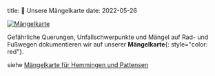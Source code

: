 title: 🚧 Unsere Mängelkarte
date: 2022-05-26

[![Mängelkarte]({static}/images/MaengelKarte.png)](https://adfc-hemmingen-pattensen.github.io/MaengelKarte/)

Gefährliche Querungen, Unfallschwerpunkte und Mängel auf Rad- und Fußwegen dokumentieren wir auf unserer **Mängelkarte**{: style="color: red"}.

siehe [Mängelkarte für Hemmingen und Pattensen](https://adfc-hemmingen-pattensen.github.io/MaengelKarte/)
